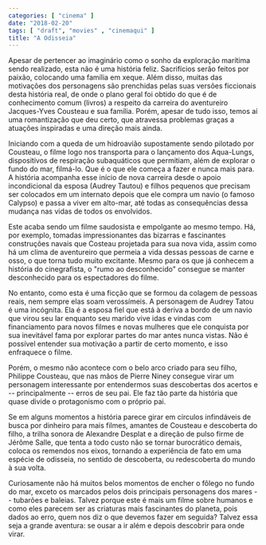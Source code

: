 ```yaml
---
categories: [ "cinema" ]
date: "2018-02-20"
tags: [ "draft", "movies" , "cinemaqui" ]
title: "A Odisseia"
---
```

Apesar de pertencer ao imaginário como o sonho da exploração marítima
sendo realizado, esta não é uma história feliz. Sacrifícios serão
feitos por paixão, colocando uma família em xeque. Além disso,
muitas das motivações dos personagens são prenchidas pelas suas
versões ficcionais desta história real, de onde o plano geral foi
obtido do que é de conhecimento comum (livros) a respeito da carreira
do aventureiro Jacques-Yves Cousteau e sua família. Porém, apesar de
tudo isso, temos aí uma romantização que deu certo, que atravessa
problemas graças a atuações inspiradas e uma direção mais ainda.

Iniciando com a queda de um hidroavião supostamente sendo pilotado por
Cousteau, o filme logo nos transporta para o lançamento dos Aqua-Lungs,
dispositivos de respiração subaquáticos que permitiam, além de
explorar o fundo do mar, filmá-lo. Que é o que ele começa a fazer
e nunca mais para. A história acompanha esse início de nova carreira
desde o apoio incondicional da esposa (Audrey Tautou) e filhos pequenos
que precisam ser colocados em um internato depois que ele compra um
navio (o famoso Calypso) e passa a viver em alto-mar, até todas as
consequências dessa mudança nas vidas de todos os envolvidos.

Este acaba sendo um filme saudosista e empolgante ao mesmo tempo. Há, por
exemplo, tomadas impressionantes das bizarras e fascinantes construções
navais que Costeau projetada para sua nova vida, assim como há um clima
de aventureiro que permeia a vida dessas pessoas de carne e osso, o que
torna tudo muito excitante. Mesmo para os que já conhecem a história
do cinegrafista, o "rumo ao desconhecido" consegue se manter desconhecido
para os espectadores do filme.

No entanto, como esta é uma ficção que se formou da colagem de pessoas
reais, nem sempre elas soam verossímeis. A personagem de Audrey Tatou
é uma incógnita. Ela é a esposa fiel que está à deriva a bordo de
um navio que virou seu lar enquanto seu marido vive idas e vindas com
financiamento para novos filmes e novas mulheres que ele conquista por
sua inevitável fama por explorar partes do mar antes nunca vistas. Não
é possível entender sua motivação a partir de certo momento, e isso
enfraquece o filme.

Porém, o mesmo não acontece com o belo arco criado para seu filho,
Philippe Cousteau, que nas mãos de Pierre Niney consegue virar um
personagem interessante por entendermos suas descobertas dos acertos e --
principalmente -- erros de seu pai. Ele faz tão parte da história que
quase divide o protagonismo com o próprio pai.

Se em alguns momentos a história parece girar em círculos infindáveis
de busca por dinheiro para mais filmes, amantes de Cousteau e descoberta
do filho, a trilha sonora de Alexandre Desplat e a direção de
pulso firme de Jérôme Salle, que tenta a todo custo não se tornar
burocrático demais, coloca os remendos nos eixos, tornando a experiência
de fato em uma espécie de odisseia, no sentido de descoberta, ou
redescoberta do mundo à sua volta.

Curiosamente não há muitos belos momentos de encher o fôlego no fundo
do mar, exceto os marcados pelos dois principais personagens dos mares --
tubarões e baleias. Talvez porque este é mais um filme sobre humanos e
como eles parecem ser as criaturas mais fascinantes do planeta, pois dados
ao erro, quem nos diz o que devemos fazer em seguida? Talvez essa seja a
grande aventura: se ousar a ir além e depois descobrir para onde virar.
